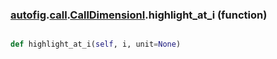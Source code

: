 ### [autofig](autofig.md).[call](autofig.call.md).[CallDimensionI](autofig.call.CallDimensionI.md).highlight_at_i (function)


```py

def highlight_at_i(self, i, unit=None)

```



        

